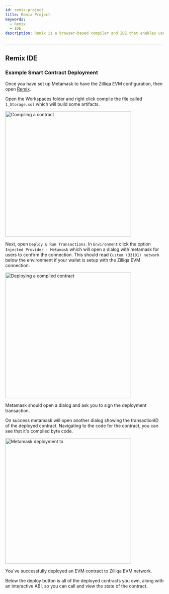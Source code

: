 ```yaml
---
id: remix-project
title: Remix Project
keywords:
  - Remix
  - IDE
description: Remix is a browser-based compiler and IDE that enables users to deploy, interact with and debug Zilliqa Solidity contracts
---
```


---

## Remix IDE

### Example Smart Contract Deployment

Once you have set up Metamask to have the Zilliqa EVM configuration, then open [Remix](https://remix.ethereum.org/).

Open the Workspaces folder and right click compile the file called `1_Storage.sol` which will build some artifacts.

<img alt="Compiling a contract" src="../../../assets/img/evm/compile_contract.png" width="400px">

Next, open `Deploy & Run Transactions`. In `Environment` click the option `Injected Provider - Metamask` which will open a dialog with metamask for users to confirm the connection. This should read `Custom (33101) network` below the environment if your wallet is setup with the Zilliqa EVM connection.

<img alt="Deploying a compiled contract" src="../../../assets/img/evm/deploy_contract.png" width="400px">

Metamask should open a dialog and ask you to sign the deployment transaction.

On success metamask will open another dialog showing the transactionID of the deployed contract. Navigating to the code for the contract, you can see that it's compiled byte code.

<img alt="Metamask deployment tx" src="../../../assets/img/evm/metamask_deploy.png" width="400px">

You've successfully deployed an EVM contract to Zilliqa EVM network.

Below the deploy button is all of the deployed contracts you own, along with an interactive ABI, so you can call and view the state of the contract.
